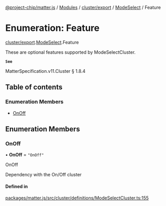 [@project-chip/matter.js](../README.md) / [Modules](../modules.md) / [cluster/export](../modules/cluster_export.md) / [ModeSelect](../modules/cluster_export.ModeSelect.md) / Feature

# Enumeration: Feature

[cluster/export](../modules/cluster_export.md).[ModeSelect](../modules/cluster_export.ModeSelect.md).Feature

These are optional features supported by ModeSelectCluster.

**`See`**

MatterSpecification.v11.Cluster § 1.8.4

## Table of contents

### Enumeration Members

- [OnOff](cluster_export.ModeSelect.Feature.md#onoff)

## Enumeration Members

### OnOff

• **OnOff** = ``"OnOff"``

OnOff

Dependency with the On/Off cluster

#### Defined in

[packages/matter.js/src/cluster/definitions/ModeSelectCluster.ts:155](https://github.com/project-chip/matter.js/blob/0c058ae17fdba4c0b89b8b13c309011d51782299/packages/matter.js/src/cluster/definitions/ModeSelectCluster.ts#L155)
